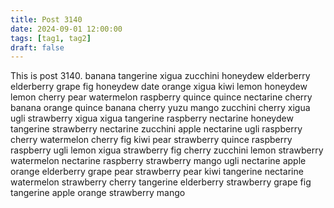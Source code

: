 ```yaml
---
title: Post 3140
date: 2024-09-01 12:00:00
tags: [tag1, tag2]
draft: false
---
```

This is post 3140.
banana
tangerine
xigua
zucchini
honeydew
elderberry
elderberry
grape
fig
honeydew
date
orange
xigua
kiwi
lemon
honeydew
lemon
cherry
pear
watermelon
raspberry
quince
quince
nectarine
cherry
banana
orange
quince
banana
cherry
yuzu
mango
zucchini
cherry
xigua
ugli
strawberry
xigua
xigua
tangerine
raspberry
nectarine
honeydew
tangerine
strawberry
nectarine
zucchini
apple
nectarine
ugli
raspberry
cherry
watermelon
cherry
fig
kiwi
pear
strawberry
quince
raspberry
raspberry
ugli
lemon
xigua
strawberry
fig
cherry
zucchini
lemon
strawberry
watermelon
nectarine
raspberry
strawberry
mango
ugli
nectarine
apple
orange
elderberry
grape
pear
strawberry
pear
kiwi
tangerine
nectarine
watermelon
strawberry
cherry
tangerine
elderberry
strawberry
grape
fig
tangerine
apple
orange
strawberry
mango
